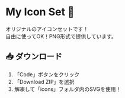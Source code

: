 # My Icon Set 🎨
オリジナルのアイコンセットです！  
自由に使ってOK！PNG形式で提供しています。  
## 📥 ダウンロード
1. 「Code」ボタンをクリック
2. 「Download ZIP」を選択
3. 解凍して「icons」フォルダ内のSVGを使用！